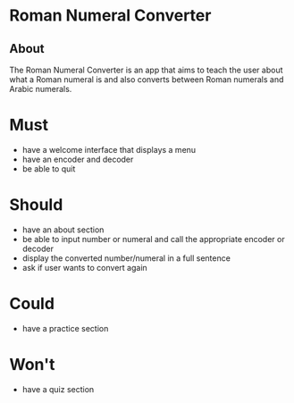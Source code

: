 # Roman Numeral Converter

## About
The Roman Numeral Converter is an app that aims to teach the user about what a Roman numeral is and also converts between Roman numerals and Arabic numerals.

# Must
- have a welcome interface that displays a menu
- have an encoder and decoder
- be able to quit

# Should
- have an about section
- be able to input number or numeral and call the appropriate encoder or decoder
- display the converted number/numeral in a full sentence
- ask if user wants to convert again

# Could
- have a practice section

# Won't 
- have a quiz section
